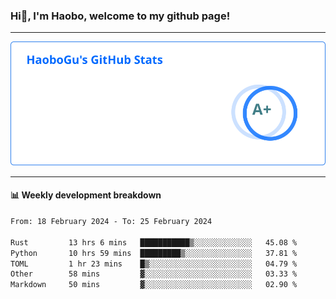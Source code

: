 <!--<h2 align="center"> Hi👋, I'm Haobo, welcome to my github page! </h2>-->
### Hi👋, I'm Haobo, welcome to my github page!
-------

<img href="https://github.com/HaoboGu" src="assets/stats.svg" alt="github stats" /> 

-------

#### 📊 **Weekly development breakdown**
<!--START_SECTION:waka-->

```txt
From: 18 February 2024 - To: 25 February 2024

Rust         13 hrs 6 mins   ███████████▒░░░░░░░░░░░░░   45.08 %
Python       10 hrs 59 mins  █████████▒░░░░░░░░░░░░░░░   37.81 %
TOML         1 hr 23 mins    █▒░░░░░░░░░░░░░░░░░░░░░░░   04.79 %
Other        58 mins         ▓░░░░░░░░░░░░░░░░░░░░░░░░   03.33 %
Markdown     50 mins         ▓░░░░░░░░░░░░░░░░░░░░░░░░   02.90 %
```

<!--END_SECTION:waka-->
<!--
backup url: https://github-readme-status-dusky-ten.vercel.app/api?username=HaoboGu&count_private=true&show_icons=true&theme=transparent&border_color=2f80ed
-->
<!--
**HaoboGu/HaoboGu** is a ✨ _special_ ✨ repository because its `README.md` (this file) appears on your GitHub profile.

Here are some ideas to get you started:

- 🔭 I’m currently working on AI-assisted programming tools
- 🌱 I’m currently learning ...
- 👯 I’m looking to collaborate on ...
- 🤔 I’m looking for help with ...
- 💬 Ask me about ...
- 📫 How to reach me: ...
- 😄 Pronouns: ...
- ⚡ Fun fact: ...
-->
